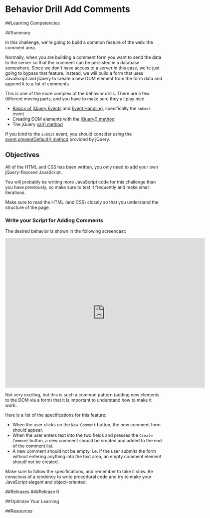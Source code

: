 # Behavior Drill Add Comments 
 
##Learning Competencies 

##Summary 

 In this challenge, we're going to build a common feature of the web: the comment area.

Normally, when you are building a comment form you want to send the data to the server so that the comment can be persisted in a database somewhere.  Since we don't have access to a server in this case, we're just going to bypass that feature.  Instead, we will build a form that uses JavaScript and jQuery to create a new DOM element from the form data and append it to a list of comments.

This is one of the more complex of the behavior drills.  There are a few different moving parts, and you have to make sure they all play nice.

- [Basics of jQuery Events](http://learn.jquery.com/events/event-basics/) and [Event Handling](http://learn.jquery.com/events/handling-events/), specifically the `submit` event
- Creating DOM elements with the [jQuery() method](http://api.jquery.com/jQuery/#jQuery2)
- The jQuery [val() method](http://api.jquery.com/val/)

If you bind to the `submit` event, you should consider using the [event.preventDefault() method](http://api.jquery.com/event.preventDefault/) provided by jQuery.

## Objectives

All of the HTML and CSS has been written, you only need to add your own jQuery-flavored JavaScript.  

You will probably be writing more JavaScript code for this challenge than you have previously, so make sure to test it frequently and make small iterations.

Make sure to read the HTML (and CSS) closely so that you understand the structure of the page.

### Write your Script for Adding Comments

The desired behavior is shown in the following screencast:

<iframe width="640" height="480" src="http://www.youtube.com/embed/wVQ8DQzxceQ?rel=0" frameborder="0" allowfullscreen></iframe>

Not very exciting, but this is such a common pattern (adding new elements to the DOM via a form) that it is important to understand how to make it work.

Here is a list of the specifications for this feature:

- When the user clicks on the `New Comment` button, the new comment form should appear.
- When the user enters text into the two fields and presses the `Create Comment` button, a new comment should be created and added to the end of the comment list.
- A new comment should not be empty, i.e. if the user submits the form without entering anything into the text area, an empty comment element shoudl not be created.

Make sure to follow the specifications, and remember to take it slow.  Be conscious of a tendency to write procedural code and try to make your JavaScript elegant and object-oriented. 

##Releases
###Release 0 

##Optimize Your Learning 

##Resources